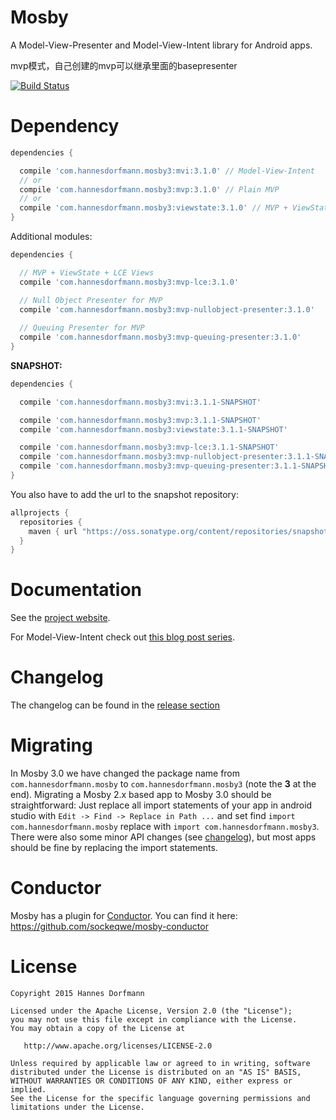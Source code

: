 # Mosby
A Model-View-Presenter and Model-View-Intent library for Android apps.

mvp模式，自己创建的mvp可以继承里面的basepresenter


[![Build Status](https://travis-ci.org/sockeqwe/mosby.svg?branch=master)](https://travis-ci.org/sockeqwe/mosby)

# Dependency

```groovy
dependencies {

  compile 'com.hannesdorfmann.mosby3:mvi:3.1.0' // Model-View-Intent
  // or
  compile 'com.hannesdorfmann.mosby3:mvp:3.1.0' // Plain MVP
  // or
  compile 'com.hannesdorfmann.mosby3:viewstate:3.1.0' // MVP + ViewState support
}
```

Additional modules:

```groovy
dependencies {

  // MVP + ViewState + LCE Views
  compile 'com.hannesdorfmann.mosby3:mvp-lce:3.1.0'

  // Null Object Presenter for MVP
  compile 'com.hannesdorfmann.mosby3:mvp-nullobject-presenter:3.1.0'
  
  // Queuing Presenter for MVP
  compile 'com.hannesdorfmann.mosby3:mvp-queuing-presenter:3.1.0'
}
```

**SNAPSHOT:**

```groovy
dependencies {

  compile 'com.hannesdorfmann.mosby3:mvi:3.1.1-SNAPSHOT'

  compile 'com.hannesdorfmann.mosby3:mvp:3.1.1-SNAPSHOT'
  compile 'com.hannesdorfmann.mosby3:viewstate:3.1.1-SNAPSHOT'

  compile 'com.hannesdorfmann.mosby3:mvp-lce:3.1.1-SNAPSHOT'
  compile 'com.hannesdorfmann.mosby3:mvp-nullobject-presenter:3.1.1-SNAPSHOT'
  compile 'com.hannesdorfmann.mosby3:mvp-queuing-presenter:3.1.1-SNAPSHOT'
}
```

You also have to add the url to the snapshot repository:

```gradle
allprojects {
  repositories {
    maven { url "https://oss.sonatype.org/content/repositories/snapshots/" }
  }
}
```

# Documentation
See the [project website](http://hannesdorfmann.com/mosby/).

For Model-View-Intent check out [this blog post series](http://hannesdorfmann.com/android/mosby3-mvi-1).

# Changelog
The changelog can be found in the [release section](https://github.com/sockeqwe/mosby/releases)

# Migrating
In Mosby 3.0 we have changed the package name from `com.hannesdorfmann.mosby` to `com.hannesdorfmann.mosby3` (note the **3** at the end).
Migrating a Mosby 2.x based app to Mosby 3.0 should be straightforward:
Just replace all import statements of your app in android studio with `Edit -> Find -> Replace in Path ...`
and set find `import com.hannesdorfmann.mosby` replace with `import com.hannesdorfmann.mosby3`.
There were also some minor API changes (see [changelog](https://github.com/sockeqwe/mosby/releases)),
but most apps should be fine by replacing the import statements.

# Conductor
Mosby has a plugin for [Conductor](https://github.com/bluelinelabs/Conductor). You can find it here: https://github.com/sockeqwe/mosby-conductor

# License
```
Copyright 2015 Hannes Dorfmann

Licensed under the Apache License, Version 2.0 (the "License");
you may not use this file except in compliance with the License.
You may obtain a copy of the License at

   http://www.apache.org/licenses/LICENSE-2.0

Unless required by applicable law or agreed to in writing, software
distributed under the License is distributed on an "AS IS" BASIS,
WITHOUT WARRANTIES OR CONDITIONS OF ANY KIND, either express or implied.
See the License for the specific language governing permissions and
limitations under the License.
```
